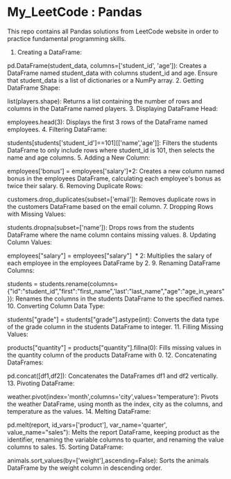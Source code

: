 # My_LeetCode : Pandas
This repo contains all Pandas solutions from LeetCode website in order to practice fundamental programming skills.

1. Creating a DataFrame:

pd.DataFrame(student_data, columns=['student_id', 'age']): Creates a DataFrame named student_data with columns student_id and age. Ensure that student_data is a list of dictionaries or a NumPy array.
2. Getting DataFrame Shape:

list(players.shape): Returns a list containing the number of rows and columns in the DataFrame named players.
3. Displaying DataFrame Head:

employees.head(3): Displays the first 3 rows of the DataFrame named employees.
4. Filtering DataFrame:

students[students['student_id']==101][['name','age']]: Filters the students DataFrame to only include rows where student_id is 101, then selects the name and age columns.
5. Adding a New Column:

employees['bonus'] = employees['salary']*2: Creates a new column named bonus in the employees DataFrame, calculating each employee's bonus as twice their salary.
6. Removing Duplicate Rows:

customers.drop_duplicates(subset=['email']): Removes duplicate rows in the customers DataFrame based on the email column.
7. Dropping Rows with Missing Values:

students.dropna(subset=['name']): Drops rows from the students DataFrame where the name column contains missing values.
8. Updating Column Values:

employees["salary"] = employees["salary"]  * 2: Multiplies the salary of each employee in the employees DataFrame by 2.
9. Renaming DataFrame Columns:

students = students.rename(columns={"id":"student_id","first":"first_name",'last':"last_name","age":"age_in_years"}): Renames the columns in the students DataFrame to the specified names.
10. Converting Column Data Type:

students["grade"] = students["grade"].astype(int): Converts the data type of the grade column in the students DataFrame to integer.
11. Filling Missing Values:

products["quantity"] = products["quantity"].fillna(0): Fills missing values in the quantity column of the products DataFrame with 0.
12. Concatenating DataFrames:

pd.concat([df1,df2]): Concatenates the DataFrames df1 and df2 vertically.
13. Pivoting DataFrame:

weather.pivot(index='month',columns='city',values='temperature'): Pivots the weather DataFrame, using month as the index, city as the columns, and temperature as the values.
14. Melting DataFrame:

pd.melt(report, id_vars=['product'], var_name='quarter', value_name="sales"): Melts the report DataFrame, keeping product as the identifier, renaming the variable columns to quarter, and renaming the value columns to sales.
15. Sorting DataFrame:

animals.sort_values(by=['weight'],ascending=False): Sorts the animals DataFrame by the weight column in descending order.

